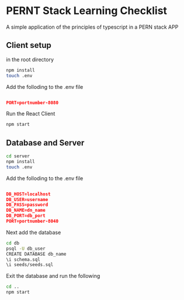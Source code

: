 # PERNT Stack Learning Checklist

A simple application of the principles of typescript in a PERN stack APP

## Client setup

in the root directory

```sh
npm install
touch .env
```
Add the folloding to the .env file

```json

PORT=portnumber-8080

```

Run the React Client
```sh
npm start
```

## Database and Server

```sh
cd server
npm install
touch .env

```

Add the folloding to the .env file

```json

DB_HOST=localhost
DB_USER=username
DB_PASS=password
DB_NAME=dn_name
DB_PORT=db_port
PORT=portnumber-8040

```

Next add the database
```sh
cd db
psql -U db_user
CREATE DATABASE db_name
\i schema.sql
\i seeds/seeds.sql
```

Exit the database and run the following

```sh
cd ..
npm start
```
